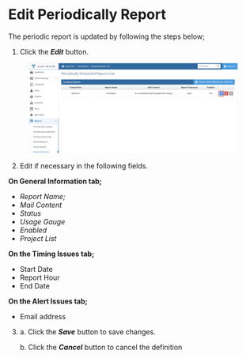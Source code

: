 # Edit Periodically Report

The periodic report is updated by following the steps below;

1. Click the _**Edit**_ button.

<figure><img src="../../.gitbook/assets/Screenshot 2025-03-06 at 22.12.03.png" alt=""><figcaption></figcaption></figure>

2. Edit if necessary in the following fields.

&#x20;     **On General Information tab;**&#x20;

* _Report Name;_&#x20;
* _Mail Content_
* _Status_
* _Usage Gauge_
* _Enabled_
* _Project List_

&#x20;     **On the Timing Issues tab;**

* Start Date
* Report Hour
* End Date

&#x20;     **On the Alert Issues tab;**

* Email address

3.  a. Click the _**Save**_ button to save changes.

    b. Click the _**Cancel**_ button to cancel the definition&#x20;
